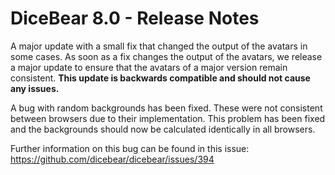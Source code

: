 # DiceBear 8.0 - Release Notes

A major update with a small fix that changed the output of the avatars in some
cases. As soon as a fix changes the output of the avatars, we release a major
update to ensure that the avatars of a major version remain consistent. **This
update is backwards compatible and should not cause any issues.**

A bug with random backgrounds has been fixed. These were not consistent between
browsers due to their implementation. This problem has been fixed and the
backgrounds should now be calculated identically in all browsers.

Further information on this bug can be found in this issue:
https://github.com/dicebear/dicebear/issues/394

